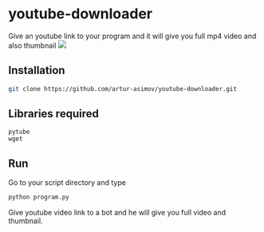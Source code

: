 # youtube-downloader
Give an youtube link to your program and it will give you full mp4 video and also thumbnail
![](https://github.com/artur-asimov/youtube-downloader/blob/main/example.jpg?raw=true)
## Installation
```bash
git clone https://github.com/artur-asimov/youtube-downloader.git
```
## Libraries required
```
pytube
wget
```
## Run
Go to your script directory and type
```bash
python program.py
```
Give youtube video link to a bot and he will give you full video and thumbnail.
